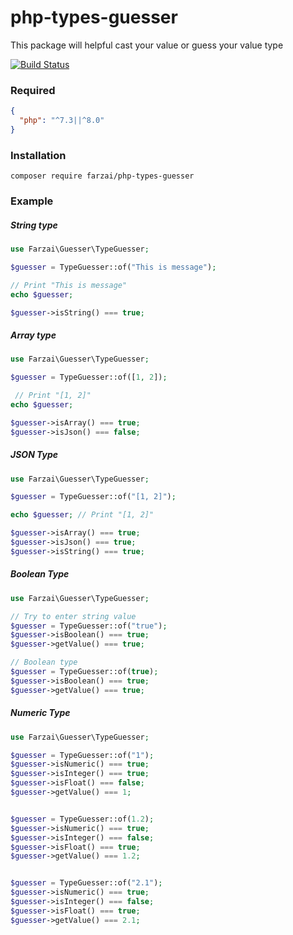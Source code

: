 # php-types-guesser
This package will helpful cast your value or guess your value type

[![Build Status](https://travis-ci.com/parsilver/php-types-guesser.svg?branch=master)](https://travis-ci.com/parsilver/php-types-guesser)


### Required
```json
{
  "php": "^7.3||^8.0"
}
```

### Installation
```
composer require farzai/php-types-guesser
```

### Example

##### String type
```php
use Farzai\Guesser\TypeGuesser;

$guesser = TypeGuesser::of("This is message");

// Print "This is message"
echo $guesser;

$guesser->isString() === true;
```

##### Array type
```php
use Farzai\Guesser\TypeGuesser;

$guesser = TypeGuesser::of([1, 2]);

 // Print "[1, 2]"
echo $guesser;

$guesser->isArray() === true;
$guesser->isJson() === false;
```

##### JSON Type
```php
use Farzai\Guesser\TypeGuesser;

$guesser = TypeGuesser::of("[1, 2]");

echo $guesser; // Print "[1, 2]"

$guesser->isArray() === true;
$guesser->isJson() === true;
$guesser->isString() === true;
```


##### Boolean Type
```php
use Farzai\Guesser\TypeGuesser;

// Try to enter string value
$guesser = TypeGuesser::of("true");
$guesser->isBoolean() === true;
$guesser->getValue() === true;

// Boolean type
$guesser = TypeGuesser::of(true);
$guesser->isBoolean() === true;
$guesser->getValue() === true;
```

##### Numeric Type
```php
use Farzai\Guesser\TypeGuesser;

$guesser = TypeGuesser::of("1");
$guesser->isNumeric() === true;
$guesser->isInteger() === true;
$guesser->isFloat() === false;
$guesser->getValue() === 1;


$guesser = TypeGuesser::of(1.2);
$guesser->isNumeric() === true;
$guesser->isInteger() === false;
$guesser->isFloat() === true;
$guesser->getValue() === 1.2;


$guesser = TypeGuesser::of("2.1");
$guesser->isNumeric() === true;
$guesser->isInteger() === false;
$guesser->isFloat() === true;
$guesser->getValue() === 2.1;
```
